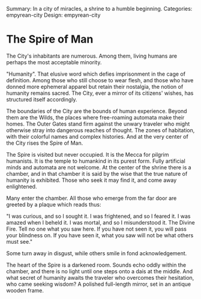 Summary: In a city of miracles, a shrine to a humble beginning.
Categories: empyrean-city
Design: empyrean-city

# The Spire of Man

The City's inhabitants are numerous. Among them, living humans are perhaps the most acceptable minority.

"Humanity". That elusive word which defies imprisonment in the cage of definition. Among those who still choose to wear flesh, and those who have donned more ephemeral apparel but retain their nostalgia, the notion of humanity remains sacred. The City, ever a mirror of its citizens' wishes, has structured itself accordingly.

The boundaries of the City are the bounds of human experience. Beyond them are the Wilds, the places where free-roaming automata make their homes. The Outer Gates stand firm against the unwary traveler who might otherwise stray into dangerous reaches of thought. The zones of habitation, with their colorful names and complex histories. And at the very center of the City rises the Spire of Man.

The Spire is visited but never occupied. It is the Mecca for pilgrim humanists. It is the temple to humankind in its purest form. Fully artificial minds and automata are not welcome. At the center of the shrine there is a chamber, and in that chamber it is said by the wise that the true nature of humanity is exhibited. Those who seek it may find it, and come away enlightened.

Many enter the chamber. All those who emerge from the far door are greeted by a plaque which reads thus:

"I was curious, and so I sought it.
I was frightened, and so I feared it.
I was amazed when I beheld it.
I was mortal, and so I misunderstood it.
The Divine Fire.
Tell no one what you saw here.
If you have not seen it, you will pass your blindness on.
If you have seen it,  what you saw will not be what others must see."

Some turn away in disgust,  while others smile in fond acknowledgement.

The heart of the Spire is a darkened room. Sounds echo oddly within the chamber, and there is no light until one steps onto a dais at the middle. And what secret of humanity awaits the traveler who overcomes their hesitation, who came seeking wisdom? A polished full-length mirror, set in an antique wooden frame.
